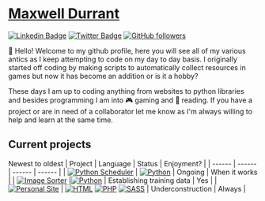 # [Maxwell Durrant](https://maxwelldurrant.co.uk)

[![Linkedin Badge](https://img.shields.io/badge/-Maxwell%20Durrant-blue?style=social&logo=Linkedin&logoColor=blue&link=https://www.linkedin.com/in/https://www.linkedin.com/in/maxwell-durrant/)](https://www.linkedin.com/in/maxwell-durrant/) [![Twitter Badge](http://img.shields.io/badge/-@maxwell_durrant-1ca0f1?style=social&logo=twitter&logoColor=blue&link=https://twitter.com/maxwell_durrant)](https://twitter.com/maxwell_durrant) [![GitHub followers](https://img.shields.io/github/followers/MPSTR24s?label=Follow&style=social)](https://github.com/MPSTR24/?tab=follow) 

:wave: Hello! Welcome to my github profile, here you will see all of my various antics as I keep attempting to code on my day to day basis. I originally started off coding by making scripts to automatically collect resources in games but now it has become an addition or is it a hobby?

These days I am up to coding anything from websites to python libraries and besides programming I am into :video_game: gaming and :book: reading. If you have a project or are in need of a collaborator let me know as I'm always willing to help and learn at the same time.

## Current projects

Newest to oldest
| Project | Language | Status | Enjoyment? |
| ------ | ------ | ------ | ------ |
| [![Python Scheduler](https://img.shields.io/static/v1?label=Python%20Scheduler&message=%20&color=000605&logo=github&logoColor=white&labelColor=000605)](link) | [![Python](https://img.shields.io/static/v1?label=&message=Python&color=3C78A9&logo=python&logoColor=FFFFFF)](https://www.python.org/)  | Ongoing | When it works |
| [![Image Sorter](https://img.shields.io/static/v1?label=Image%20Sorter%20CNN&message=%20&color=000605&logo=github&logoColor=white&labelColor=000605)](link) |[![Python](https://img.shields.io/static/v1?label=&message=Python&color=3C78A9&logo=python&logoColor=FFFFFF)](https://www.python.org/) | Establishing training data | Yes |
| [![Personal Site](https://img.shields.io/static/v1?label=Personal%20Site&message=%20&color=000605&logo=github&logoColor=white&labelColor=000605)](link) | [![HTML](https://img.shields.io/static/v1?label=&message=HTML&color=ff751a&logo=HTML5&logoColor=FFFFFF)](https://developer.mozilla.org/en-US/docs/Web/Guide/HTML/HTML5) [![PHP](https://img.shields.io/static/v1?label=&message=PHP&color=8993be&logo=PHP&logoColor=FFFFFF)](https://www.php.net/) [![SASS](https://img.shields.io/static/v1?label=&message=Sass&color=CC6699&logo=SASS&logoColor=FFFFFF)](https://sass-lang.com/) | Underconstruction | Always |
